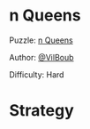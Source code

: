 # n Queens

Puzzle: [n Queens](https://www.codingame.com/training/hard/n-queens)

Author: [@VilBoub](https://www.codingame.com/profile/bd6706892e49290fb119aa5ddae4238a318297)

Difficulty: Hard

# Strategy

